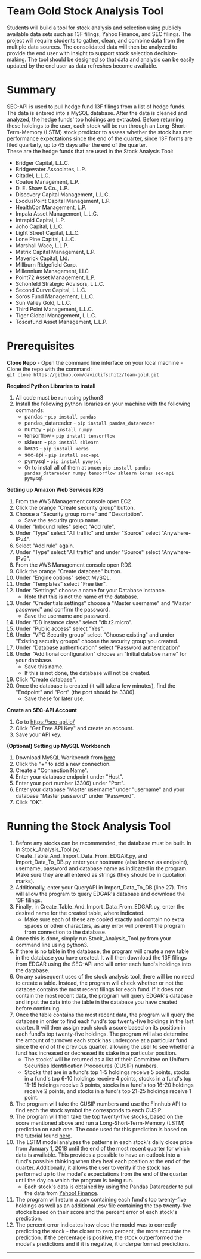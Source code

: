 # Team Gold Stock Analysis Tool
Students will build a tool for stock analysis and selection using publicly available data sets such as 13F filings, Yahoo Finance, and SEC filings. The project will require students to gather, clean, and combine data from the multiple data sources.  The consolidated data will then be analyzed to provide the end user with insight to support stock selection decision-making. The tool should be designed so that data and analysis can be easily updated by the end user as data refreshes become available.

# Summary
SEC-API is used to pull hedge fund 13F filings from a list of hedge funds. The data is entered into a MySQL database. After the data is cleaned and analyzed, the hedge funds' top holdings are extracted. Before returning these holdings to the user, each stock will be run through an Long-Short-Term-Memory (LSTM) stock predictor to assess whether the stock has met performance expectations since the end of the quarter, since 13F forms are filed quartarly, up to 45 days after the end of the quarter. <br />
These are the hedge funds that are used in the Stock Analysis Tool:
* Bridger Capital, L.L.C.
* Bridgewater Associates, L.P.
* Citadel, L.L.C.
* Coatue Management, L.P.
* D. E. Shaw & Co., L.P. 
* Discovery Capital Management, L.L.C.
* ExodusPoint Capital Management, L.P.
* HealthCor Management, L.P.
* Impala Asset Management, L.L.C.
* Intrepid Capital, L.P.
* Joho Capital, L.L.C.
* Light Street Capital, L.L.C.
* Lone Pine Capital, L.L.C.
* Marshall Wace, L.L.P.
* Matrix Capital Management, L.P.
* Maverick Capital, Ltd.
* Millburn Ridgefield Corp.
* Millennium Management, LLC
* Point72 Asset Management, L.P.
* Schonfeld Strategic Advisors, L.L.C.
* Second Curve Capital, L.L.C.
* Soros Fund Management, L.L.C.
* Sun Valley Gold, L.L.C.
* Third Point Management, L.L.C.
* Tiger Global Management, L.L.C.
* Toscafund Asset Management, L.L.P.

# Prerequisites 
**Clone Repo**
    - Open the command line interface on your local machine
    - Clone the repo with the command: <br />
    ```git clone https://github.com/davidlifschitz/team-gold.git```

**Required Python Libraries to install**<br />
1. All code must be run using python3<br />
2. Install the following python libraries on your machine with the following commands:<br />
    * pandas - ```pip install pandas```<br />
    * pandas_datareader - ```pip install pandas_datareader```<br />
    * numpy - ```pip install numpy```<br />
    * tensorflow - ```pip install tensorflow```<br />
    * sklearn - ```pip install sklearn```<br />
    * keras - ```pip install keras```<br />
    * sec-api - ```pip install sec-api```<br />
    * pymysql - ```pip install pymysql```<br />
    * Or to install all of them at once:
```pip install pandas pandas_datareader numpy tensorflow sklearn keras sec-api pymysql```


**Setting up Amazon Web Services RDS**<br />
1. From the AWS Management console open EC2<br />
2. Click the orange "Create security group" button.<br />
3. Choose a "Security group name" and "Description".<br />
    * Save the security group name.<br />
4. Under "Inbound rules" select "Add rule".<br />
5. Under "Type" select "All traffic" and under "Source" select "Anywhere-IPv4".<br />
6. Select "Add rule" again.<br />
7. Under "Type" select "All traffic" and under "Source" select "Anywhere-IPv6".<br />
8. From the AWS Management console open RDS.<br />
9. Click the orange "Create database" button.<br />
10. Under "Engine options" select MySQL.<br />
11. Under "Templates" select "Free tier".<br />
12. Under "Settings" choose a name for your Database instance.<br />
    * Note that this is not the name of the database.<br />
13. Under "Credentials settings" choose a "Master username" and "Master password" and confirm the password.<br />
    * Save the username and password.<br />
14. Under "DB instance class" select "db.t2.micro".<br />
15. Under "Public access" select "Yes".<br />
16. Under "VPC Security group" select "Choose existing" and under "Existing security groups" choose the security group you created.<br />
17. Under "Database authentication" select "Password authentication"<br />
18. Under "Additional configuration" choose an "Initial databse name" for your database.<br />
    * Save this name.<br />
    * If this is not done, the database will not be created.<br /> 
19. Click "Create database".<br />
20. Once the database is created (it will take a few minutes), find the "Endpoint" and "Port" (the port should be 3306).<br />
    * Save these for later use.


**Create an SEC-API Account**<br />
1. Go to https://sec-api.io/<br />
2. Click "Get Free API Key" and create an account.<br />
3. Save your API key.<br />

**(Optional) Setting up MySQL Workbench**<br />
1. Download MySQL Workbench from [here](https://dev.mysql.com/downloads/workbench/)<br />
2. Click the "+" to add a new connection.<br />
3. Create a "Connection Name".<br />
4. Enter your database endpoint under "Host".<br />
5. Enter your port number (3306) under "Port".<br />
6. Enter your database "Master username" under "username" and your database "Master password" under "Password".<br />
7. Click "OK".<br />

# Running the Stock Analysis Tool
1. Before any stocks can be recommended, the database must be built. In In Stock_Analysis_Tool.py, Create_Table_And_Import_Data_From_EDGAR.py, and Import_Data_To_DB.py enter your hostname (also known as endpoint), username, password and database name as indicated in the program. Make sure they are all entered as strings (they should be in quotation marks). 
2. Additionally, enter your QueryAPI in Import_Data_To_DB (line 27). This will allow the program to query EDGAR's database and download the 13F filings. 
3. Finally, in Create_Table_And_Import_Data_From_EDGAR.py, enter the desired name for the created table, where indicated. 
    * Make sure each of these are copied exactly and contain no extra spaces or other characters, as any error will prevent the program from connection to the database.<br />
4. Once this is done, simply run Stock_Analysis_Tool.py from your command line using python3.
5. If there is no table in the database, the program will create a new table in the database you have created. It will then download the 13F filings from EDGAR using the SEC-API and will enter each fund's holdings into the database. 
6. On any subsequent uses of the stock analysis tool, there will be no need to create a table. Instead, the program will check whether or not the databse contains the most recent filings for each fund. If it does not contain the most recent data, the program will query EDGAR's database and input the data into the table in the database you have created before continuing.<br />
7. Once the table contains the most recent data, the program will query the database in order to find each fund's top twenty-five holdings in the last quarter. It will then assign each stock a score based on its position in each fund's top twenty-five holdings. The program will also determine the amount of turnover each stock has undergone at a particular fund since the end of the previous quarter, allowing the user to see whether a fund has increased or decreased its stake in a particular position. <br />
    * The stocks' will be returned as a list of their Committee on Uniform Securities Identification Procedures (CUSIP) numbers.
    * Stocks that are in a fund's top 1-5 holdings receive 5 points, stocks in a fund's top 6-10 holdings receive 4 points, stocks in a fund's top 11-15 holdings receive 3 points, stocks in a fund's top 16-20 holdings receive 2 points, and stocks in a fund's top 21-25 holdings receive 1 point.
9. The program will take the CUSIP numbers and use the Finnhub API to find each the stock symbol the corresponds to each CUSIP.
10. The program will then take the top twenty-five stocks, based on the score mentioned above and run a Long-Short-Term-Memory (LSTM) prediction on each one. The code used for this prediction is based on the tutorial found [here](https://www.datasciencecentral.com/profiles/blogs/stock-price-prediction-using-lstm-long-short-term-memory). 
11. The LSTM model analyzes the patterns in each stock's daily close price from January 1, 2018 until the end of the most recent quarter for which data is available. This provides a possible to have an outlook into a fund's possible thinking when they heal each position at the end of the quarter. Additionally, it allows the user to verify if the stock has performed up to the model's expectations from the end of the quarter until the day on which the program is being run. <br />
    * Each stock's data is obtained by using the Pandas Datareader to pull the data from [Yahoo! Finance](finance.yahoo.com).
12. The program will return a .csv containing each fund's top twenty-five holdings as well as an additional .csv file containing the top twenty-five stocks based on their score and the percent error of each stock's prediction.
13. The percent error indicates how close the model was to correctly predicting the stock - the closer to zero percent, the more accurate the prediction. If the percentage is positive, the stock outperformed the model's predictions and if it is negative, it underperformed predictions. 

****
